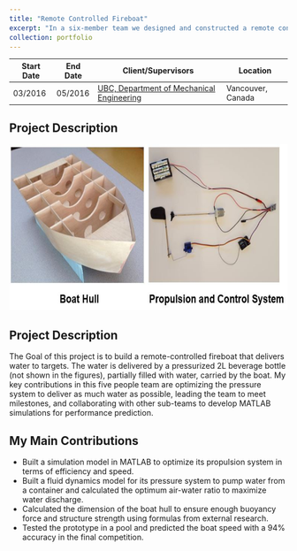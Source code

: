 ```yaml
---
title: "Remote Controlled Fireboat"
excerpt: "In a six-member team we designed and constructed a remote controlled model fireboat which equipped with propulsion system and pressure system for pumping water. <img src='/images/Fireboat.JPG'>"                                                                                                                                      
collection: portfolio
---
```

| Start Date | End Date | Client/Supervisors | Location |
|---|---|---|---|
|  03/2016  |  05/2016  |  [UBC, Department of Mechanical Engineering](https://mech.ubc.ca/)  |  Vancouver, Canada  |

Project Description
------
<img src='/images/FireboatL.JPG' Height="300">

Project Description
------
The Goal of this project is to build a remote-controlled fireboat that delivers water to targets. The water is delivered by a pressurized 2L beverage bottle (not shown in the figures), partially filled with water, carried by the boat. My key contributions in this five people team are optimizing the pressure system to deliver as much water as possible, leading the team to meet milestones, and collaborating with other sub-teams to develop MATLAB simulations for performance prediction.

My Main Contributions
------                   
-	Built a simulation model in MATLAB to optimize its propulsion system in terms of efficiency and speed.                                   
-	Built a fluid dynamics model for its pressure system to pump water from a container and calculated the optimum air-water ratio to maximize water discharge.                                                                                                                 
-	Calculated the dimension of the boat hull to ensure enough buoyancy force and structure strength using formulas from external research.   
-	Tested the prototype in a pool and predicted the boat speed with a 94% accuracy in the final competition.                                
